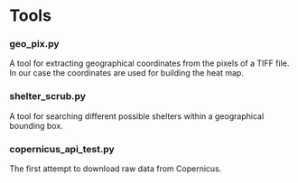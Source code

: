 
# Tools

### geo_pix.py
A tool for extracting geographical coordinates from the pixels of a TIFF file. In our case the coordinates are used for building the heat map.

### shelter_scrub.py
A tool for searching different possible shelters within a geographical bounding box.

### copernicus_api_test.py
The first attempt to download raw data from Copernicus.
